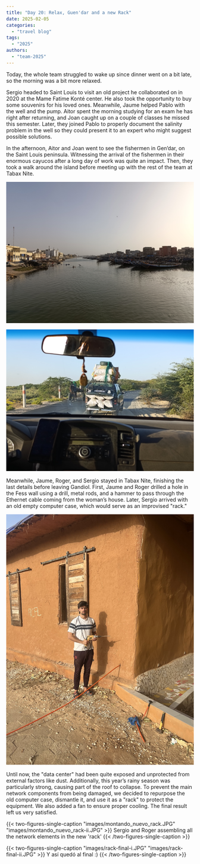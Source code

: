 ```yaml
---
title: "Day 20: Relax, Guen'dar and a new Rack"  
date: 2025-02-05  
categories:  
  - "travel blog"  
tags:  
  - "2025"  
authors:  
  - "team-2025"  
---
```


Today, the whole team struggled to wake up since dinner went on a bit late, so the morning was a bit more relaxed.

Sergio headed to Saint Louis to visit an old project he collaborated on in 2020 at the Mame Fatime Konté center. He also took the opportunity to buy some souvenirs for his loved ones. Meanwhile, Jaume helped Pablo with the well and the pump. Aitor spent the morning studying for an exam he has right after returning, and Joan caught up on a couple of classes he missed this semester. Later, they joined Pablo to properly document the salinity problem in the well so they could present it to an expert who might suggest possible solutions.

In the afternoon, Aitor and Joan went to see the fishermen in Gen’dar, on the Saint Louis peninsula. Witnessing the arrival of the fishermen in their enormous cayucos after a long day of work was quite an impact. Then, they took a walk around the island before meeting up with the rest of the team at Tabax Nite.

![Guendar](images/guendar.jpg "Gendar is the neighborhood where fishermen work in Saint Louis")

![Car with an open trunk, packed with sacks](images/coche_petado.jpg "Sometimes, cars in Senegal seem to defy the laws of gravity")

Meanwhile, Jaume, Roger, and Sergio stayed in Tabax Nite, finishing the last details before leaving Gandiol. First, Jaume and Roger drilled a hole in the Fess wall using a drill, metal rods, and a hammer to pass through the Ethernet cable coming from the woman’s house. Later, Sergio arrived with an old empty computer case, which would serve as an improvised "rack."

![Jaume happy after drilling a hole for the cable](images/jaume_boquete.JPG "Jaume happy after drilling a hole for the cable")

Until now, the "data center" had been quite exposed and unprotected from external factors like dust. Additionally, this year’s rainy season was particularly strong, causing part of the roof to collapse. To prevent the main network components from being damaged, we decided to repurpose the old computer case, dismantle it, and use it as a "rack" to protect the equipment. We also added a fan to ensure proper cooling. The final result left us very satisfied.

{{< two-figures-single-caption "images/montando_nuevo_rack.JPG" "images/montando_nuevo_rack-ii.JPG" >}}
Sergio and Roger assembling all the network elements in the new 'rack'
{{< /two-figures-single-caption >}}

{{< two-figures-single-caption "images/rack-final-i.JPG" "images/rack-final-ii.JPG" >}}
Y así quedó al final :)
{{< /two-figures-single-caption >}}